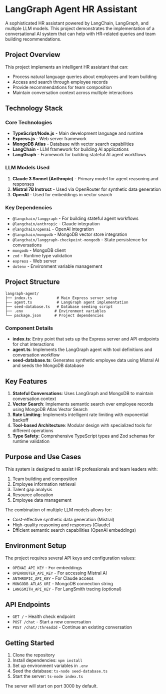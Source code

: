 # LangGraph Agent HR Assistant

A sophisticated HR assistant powered by LangChain, LangGraph, and multiple LLM models. This project demonstrates the implementation of a conversational AI system that can help with HR-related queries and team building recommendations.

## Project Overview

This project implements an intelligent HR assistant that can:
- Process natural language queries about employees and team building
- Access and search through employee records
- Provide recommendations for team composition
- Maintain conversation context across multiple interactions

## Technology Stack

### Core Technologies
- **TypeScript/Node.js** - Main development language and runtime
- **Express.js** - Web server framework
- **MongoDB Atlas** - Database with vector search capabilities
- **LangChain** - LLM framework for building AI applications
- **LangGraph** - Framework for building stateful AI agent workflows

### LLM Models Used
1. **Claude 3 Sonnet (Anthropic)** - Primary model for agent reasoning and responses
2. **Mistral 7B Instruct** - Used via OpenRouter for synthetic data generation
3. **OpenAI** - Used for embeddings in vector search

### Key Dependencies
- `@langchain/langgraph` - For building stateful agent workflows
- `@langchain/anthropic` - Claude integration
- `@langchain/openai` - OpenAI integration
- `@langchain/mongodb` - MongoDB vector store integration
- `@langchain/langgraph-checkpoint-mongodb` - State persistence for conversations
- `mongodb` - MongoDB client
- `zod` - Runtime type validation
- `express` - Web server
- `dotenv` - Environment variable management

## Project Structure

```
langraph-agent/
├── index.ts           # Main Express server setup
├── agent.ts           # LangGraph agent implementation
├── seed-database.ts   # Database seeding script
├── .env              # Environment variables
└── package.json      # Project dependencies
```

### Component Details

- **index.ts**: Entry point that sets up the Express server and API endpoints for chat interactions
- **agent.ts**: Implements the LangGraph agent with tool definitions and conversation workflow
- **seed-database.ts**: Generates synthetic employee data using Mistral AI and seeds the MongoDB database

## Key Features

1. **Stateful Conversations**: Uses LangGraph and MongoDB to maintain conversation context
2. **Vector Search**: Implements semantic search over employee records using MongoDB Atlas Vector Search
3. **Rate Limiting**: Implements intelligent rate limiting with exponential backoff
4. **Tool-based Architecture**: Modular design with specialized tools for different operations
5. **Type Safety**: Comprehensive TypeScript types and Zod schemas for runtime validation

## Purpose and Use Cases

This system is designed to assist HR professionals and team leaders with:
1. Team building and composition
2. Employee information retrieval
3. Talent gap analysis
4. Resource allocation
5. Employee data management

The combination of multiple LLM models allows for:
- Cost-effective synthetic data generation (Mistral)
- High-quality reasoning and responses (Claude)
- Efficient semantic search capabilities (OpenAI embeddings)

## Environment Setup

The project requires several API keys and configuration values:
- `OPENAI_API_KEY` - For embeddings
- `OPENROUTER_API_KEY` - For accessing Mistral AI
- `ANTHROPIC_API_KEY` - For Claude access
- `MONGODB_ATLAS_URI` - MongoDB connection string
- `LANGSMITH_API_KEY` - For LangSmith tracing (optional)

## API Endpoints

- `GET /` - Health check endpoint
- `POST /chat` - Start a new conversation
- `POST /chat/:threadId` - Continue an existing conversation

## Getting Started

1. Clone the repository
2. Install dependencies: `npm install`
3. Set up environment variables in `.env`
4. Seed the database: `ts-node seed-database.ts`
5. Start the server: `ts-node index.ts`

The server will start on port 3000 by default. 